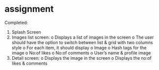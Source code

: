 # assignment
Completed:
1.	Splash Screen
2.	Images list screen:
o	Displays a list of images in the screen
o	The user should have the option to switch between list & grid with two columns style
o	For each item, it should display
o	Image
o	Hash tags for the image
o	No:of likes
o	No:of comments
o	User’s name & profile image
3.	Detail screen:
o	Displays the image in the screen
o	Displays the no:of likes & comments
